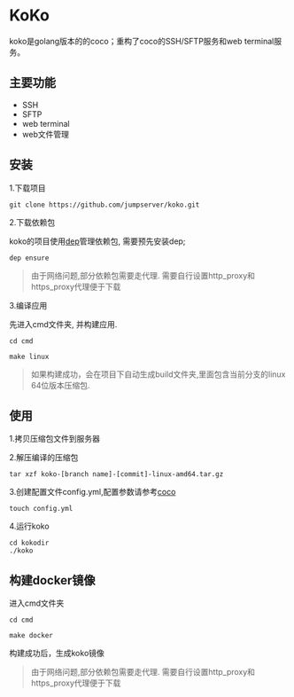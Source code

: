 
# KoKo

koko是golang版本的的coco；重构了coco的SSH/SFTP服务和web terminal服务。


## 主要功能


- SSH
- SFTP
- web terminal
- web文件管理


## 安装

1.下载项目

```shell
git clone https://github.com/jumpserver/koko.git
```

2.下载依赖包

koko的项目使用[dep](https://github.com/golang/dep)管理依赖包, 需要预先安装dep;

```shell
dep ensure
```

> 由于网络问题,部分依赖包需要走代理. 需要自行设置http_proxy和https_proxy代理便于下载

3.编译应用

先进入cmd文件夹, 并构建应用.
```shell
cd cmd
```
```shell
make linux
```
> 如果构建成功，会在项目下自动生成build文件夹,里面包含当前分支的linux 64位版本压缩包.


## 使用

1.拷贝压缩包文件到服务器

2.解压编译的压缩包
```shell
tar xzf koko-[branch name]-[commit]-linux-amd64.tar.gz
```

3.创建配置文件config.yml,配置参数请参考[coco](https://github.com/jumpserver/coco/blob/master/config_example.yml)
```shell
touch config.yml
```

4.运行koko
```shell
cd kokodir
./koko
```


## 构建docker镜像

进入cmd文件夹
```shell
cd cmd
```
```shell
make docker
```
构建成功后，生成koko镜像
> 由于网络问题,部分依赖包需要走代理. 需要自行设置http_proxy和https_proxy代理便于下载
